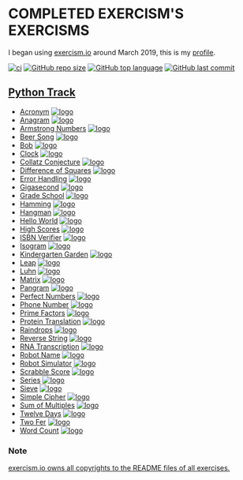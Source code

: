 # COMPLETED EXERCISM'S EXERCISMS

I began using [exercism.io](https://exercism.io) around March 2019, this is
my [profile](https://exercism.io/profiles/ibLeDy).

[![ci](https://github.com/ibLeDy/exercism-exercisms/workflows/CI/badge.svg)](https://actions-badge.atrox.dev/ibLeDy/exercism-exercisms/goto)
[![GitHub repo size](https://img.shields.io/github/repo-size/ibLeDy/exercisms-python)](https://github.com/ibLeDy/exercisms-python)
[![GitHub top language](https://img.shields.io/github/languages/top/ibLeDy/exercisms-python)](https://github.com/ibLeDy/exercisms-python/search?l=python)
[![GitHub last commit](https://img.shields.io/github/last-commit/ibLeDy/exercisms-python)](https://github.com/ibLeDy/exercisms-python/commits/master)

## [Python Track](https://exercism.io/tracks/python)

- [Acronym](python/acronym/acronym.py) [![logo]](python/acronym)
- [Anagram](python/anagram/anagram.py) [![logo]](python/anagram)
- [Armstrong Numbers](python/armstrong-numbers/armstrong_numbers.py) [![logo]](python/armstrong-numbers)
- [Beer Song](python/beer-song/beer_song.py) [![logo]](python/beer-song)
- [Bob](python/bob/bob.py) [![logo]](python/bob)
- [Clock](python/clock/clock.py) [![logo]](python/clock)
- [Collatz Conjecture](python/collatz-conjecture/collatz_conjecture.py) [![logo]](python/collatz-conjecture)
- [Difference of Squares](python/difference-of-squares/difference_of_squares.py) [![logo]](python/difference-of-squares)
- [Error Handling](python/error-handling/error_handling.py) [![logo]](python/error-handling)
- [Gigasecond](python/gigasecond/gigasecond.py) [![logo]](python/gigasecond)
- [Grade School](python/grade-school/grade_school.py) [![logo]](python/grade-school)
- [Hamming](python/hamming/hamming.py) [![logo]](python/hamming)
- [Hangman](python/hangman/hangman.py) [![logo]](python/hangman)
- [Hello World](python/hello-world/hello_world.py) [![logo]](python/hello-world)
- [High Scores](python/high-scores/high_scores.py) [![logo]](python/high-scores)
- [ISBN Verifier](python/isbn-verifier/isbn_verifier.py) [![logo]](python/isbn-verifier)
- [Isogram](python/isogram/isogram.py) [![logo]](python/isogram)
- [Kindergarten Garden](python/kindergarten-garden/kindergarten_garden.py) [![logo]](python/kindergarten-garden)
- [Leap](python/leap/leap.py) [![logo]](python/leap)
- [Luhn](python/luhn/luhn.py) [![logo]](python/luhn)
- [Matrix](python/matrix/matrix.py) [![logo]](python/matrix)
- [Pangram](python/pangram/pangram.py) [![logo]](python/pangram)
- [Perfect Numbers](python/perfect-numbers/perfect_numbers.py) [![logo]](python/perfect-numbers)
- [Phone Number](python/phone-number/phone_number.py) [![logo]](python/phone-number)
- [Prime Factors](python/prime-factors/prime_factors.py) [![logo]](python/prime-factors)
- [Protein Translation](python/protein-translation/protein_translation.py) [![logo]](python/protein-translation)
- [Raindrops](python/raindrops/raindrops.py) [![logo]](python/raindrops)
- [Reverse String](python/reverse-string/reverse_string.py) [![logo]](python/reverse-string)
- [RNA Transcription](python/rna-transcription/rna_transcription.py) [![logo]](python/rna-transcription)
- [Robot Name](python/robot-name/robot_name.py) [![logo]](python/robot-name)
- [Robot Simulator](python/robot-simulator/robot_simulator.py) [![logo]](python/robot-simulator)
- [Scrabble Score](python/scrabble-score/scrabble_score.py) [![logo]](python/scrabble-score)
- [Series](python/series/series.py) [![logo]](python/series)
- [Sieve](python/sieve/sieve.py) [![logo]](python/sieve)
- [Simple Cipher](python/simple-cipher/simple_cipher.py) [![logo]](python/simple-cipher)
- [Sum of Multiples](python/sum-of-multiples/sum_of_multiples.py) [![logo]](python/sum-of-multiples)
- [Twelve Days](python/twelve-days/twelve_days.py) [![logo]](python/twelve-days)
- [Two Fer](python/two-fer/two_fer.py) [![logo]](python/two-fer)
- [Word Count](python/word-count/word_count.py) [![logo]](python/word-count)

### Note

[exercism.io owns all copyrights to the README files of all exercises.](https://github.com/exercism/python/blob/master/LICENSE)

[logo]: https://s3.us-east-2.amazonaws.com/upload-icon/uploads/icons/png/12828268421557901896-16.png "Docs Logo"
